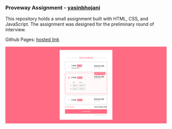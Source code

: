 ### Proveway Assignment - [yasinbhojani](https://yasinb.vercel.app)

This repository holds a small assignment built with HTML, CSS, and JavaScript. The assignment was designed for the preliminary round of interview.

Github Pages: [hosted link](https://yasinbhojani.github.io/proveway-assignment)

![screenshot of website](screenshot.png)
